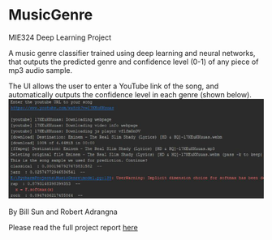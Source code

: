 # MusicGenre
MIE324 Deep Learning Project

A music genre classifier trained using deep learning and neural networks, that outputs the predicted genre and confidence level (0-1) of any piece of mp3 audio sample. 

The UI allows the user to enter a YouTube link of the song, and automatically outputs the confidence level in each genre (shown below).
<img src="./demo/screenshot.png">

By Bill Sun and Robert Adrangna

Please read the full project report <a href="./MusicGenre Final Report.pdf">here</a>
